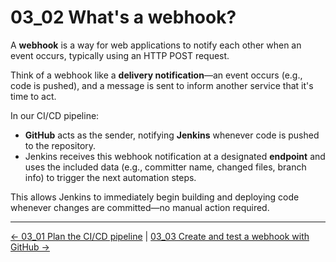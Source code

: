 # 03_02 What's a webhook?

A **webhook** is a way for web applications to notify each other when an event occurs, typically using an HTTP POST request.

Think of a webhook like a **delivery notification**—an event occurs (e.g., code is pushed), and a message is sent to inform another service that it's time to act.

In our CI/CD pipeline:

- **GitHub** acts as the sender, notifying **Jenkins** whenever code is pushed to the repository.
- Jenkins receives this webhook notification at a designated **endpoint** and uses the included data (e.g., committer name, changed files, branch info) to trigger the next automation steps.

This allows Jenkins to immediately begin building and deploying code whenever changes are committed—no manual action required.

<!-- FooterStart -->
---
[← 03_01 Plan the CI/CD pipeline](../03_01_plan_the_cicd_pipeline/README.md) | [03_03 Create and test a webhook with GitHub →](../03_03_create_a_webhook_with_github/README.md)
<!-- FooterEnd -->
